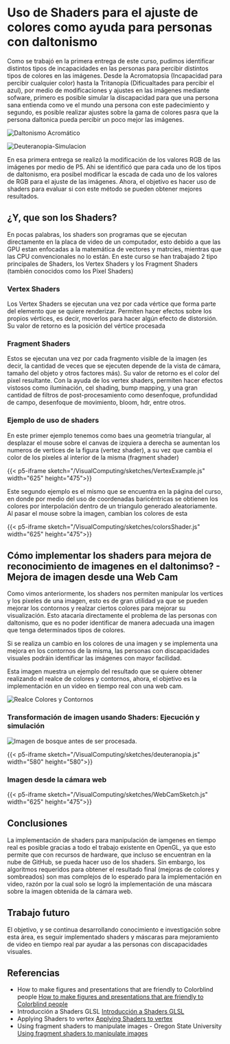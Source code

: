 # Uso de Shaders para el ajuste de colores como ayuda para personas con daltonismo

Como se trabajó en la primera entrega de este curso, pudimos identificar distintos tipos de incapacidades en las personas para percibir distintos tipos de colores en las imágenes. Desde la Acromatopsia (Incapacidad para percibir cualquier color) hasta la Tritanopía (Dificualtades para percibir el azul), por medio de modificaciones y ajustes en las imágenes mediante sofware, primero es posible simular la discapacidad para que una persona sana entienda como ve el mundo una persona con este padecimiento y segundo, es posible realizar ajustes sobre la gama de colores pasra que la persona daltonica pueda percibir un poco mejor las imágenes.

![Daltonismo Acromático](https://www.qvision.es/blogs/ana-tauste/files/2016/04/daltonismo-1024x1006.jpg)

![Deuteranopia-Simulacion](/VisualComputing/sketches/deuteranopia-simulation.jpg)

En esa primera entrega se realizó la modificación de los valores RGB de las imágenes por medio de P5. Ahi se identificó que para cada uno de los tipos de daltonismo, era posibel modificar la escada de cada uno de los valores de RGB para el ajuste de las imágenes. Ahora, el objetivo es hacer uso de shaders para evaluar si con este método se pueden obtener mejores resultados.

## ¿Y, que son los Shaders?

En pocas palabras, los shaders son programas que se ejecutan directamente en la placa de video de un computador, esto debido a que las GPU estan enfocadas a la matemática de vectores y matrcies, mientras que las CPU convencionales no lo están. En este curso se han trabajado 2 tipo principales de Shaders, los Vertex Shaders y los Fragment Shaders (también conocidos como los Píxel Shaders)

### Vertex Shaders

Los Vertex Shaders se ejecutan una vez por cada vértice que forma parte del elemento que se quiere renderizar. Permiten hacer efectos sobre los propios vértices, es decir, moverlos para hacer algún efecto de distorsión. Su valor de retorno es la posición del vértice procesada

### Fragment Shaders

Estos se ejecutan una vez por cada fragmento visible de la imagen (es decir, la cantidad de veces que se ejecuten depende de la vista de cámara, tamaño del objeto y otros factores más). Su valor de retorno es el color del pixel resultante. Con la ayuda de los vertex shaders, permiten hacer efectos vistosos como iluminación, cel shading, bump mapping, y una gran cantidad de filtros de post-procesamiento como desenfoque, profundidad de campo, desenfoque de movimiento, bloom, hdr, entre otros.

### Ejemplo de uso de shaders

En este primer ejemplo tenemos como baes una geometria triangular, al desplazar el mouse sobre el canvas de izquiera a derecha se aumentan los numeros de vertices de la figura (vertez shader), a su vez que cambia el color de los pixeles al interior de la misma (fragment shader)

{{< p5-iframe sketch="/VisualComputing/sketches/VertexExample.js" width="625" height="475">}}

Este segundo ejemplo es el mismo que se encuentra en la página del curso, en donde por medio del uso de coordenadas baricéntricas se obtienen los colores por interpolación dentro de un triangulo generado aleatoriamente. Al pasar el mouse sobre la imagen, cambian los colores de esta

{{< p5-iframe sketch="/VisualComputing/sketches/colorsShader.js" width="625" height="475">}}

## Cómo implementar los shaders para mejora de reconocimiento de imagenes en el daltonimso? - Mejora de imagen desde una Web Cam

Como vimos anteriormente, los shaders nos permiten manipular los vertices y los pixeles de una imagen, esto es de gran utilidad ya que se pueden mejorar los contornos y realzar ciertos colores para mejorar su visualización. Esto atacaría directamente el problema de las personas con daltonismo, que es no poder identificar de manera adecuada una imagen que tenga determinados tipos de colores.

Si se realiza un cambio en los colores de una imagen y se implementa una mejora en los contornos de la misma, las personas con discapacidades visuales podráin identificar las imágenes con mayor facilidad.

Esta imagen muestra un ejemplo del resultado que se quiere obtener realizando el realce de colores y contornos, ahora, el objetivo es la implementación en un video en tiempo real con una web cam.

![Realce Colores y Contornos](/VisualComputing/sketches/original_shad1.png)

### Transformación de imagen usando Shaders: Ejecución y simulación 

![Imagen de bosque antes de ser procesada.](/VisualComputing/sketches/bosque.jpg)

{{< p5-iframe sketch="/VisualComputing/sketches/deuteranopia.js" width="580" height="580">}}


### Imagen desde la cámara web

{{< p5-iframe sketch="/VisualComputing/sketches/WebCamSketch.js" width="625" height="475">}}

## Conclusiones

La implementación de shaders para manipulación de iamgenes en tiempo real es posible gracias a todo el trabajo existente en OpenGL, ya que esto permite que con recursos de hardware, que incluso se encuentran en la nube de GitHub, se pueda hacer uso de los shaders. Sin embargo, los algoritmos requeridos para obtener el resultado final (mejoras de colores y sombreados) son mas complejos de lo esperado para la implementación en video, razón por la cual solo se logró la implementación de una máscara sobre la imagen obtenida de la cámara web.

## Trabajo futuro

El objetivo, y se continua desarrollando conocimiento e investigación sobre esta área, es seguir implementado shaders y máscaras para mejoramiento de video en tiempo real par ayudar a las personas con discapacidades visuales.


## Referencias

- How to make figures and presentations that are friendly to Colorblind people [How to make figures and presentations that are friendly to Colorblind people](https://jfly.uni-koeln.de/color/) 
- Introducción a Shaders GLSL [Introducción a Shaders GLSL](https://gzalo.com/articles/shaders/) 
- Applying Shaders to vertex [Applying Shaders to vertex](https://itp-xstory.github.io/p5js-shaders/#/./docs/examples/shaders_to_vertices)
- Using fragment shaders to manipulate images - Oregon State University [Using fragment shaders to manipulate images](https://web.engr.oregonstate.edu/~mjb/cs519/Handouts/image.1pp.pdf) 
